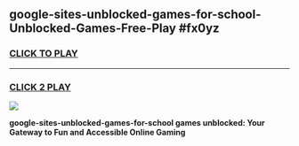 
## google-sites-unblocked-games-for-school-Unblocked-Games-Free-Play #fx0yz
<h3>
<a href="https://us.freeplayer.one?title=google-sites-unblocked-games-for-school&ref=9M">CLICK TO PLAY</a></h3>
<hr>

<h3>
<a href="https://us.freeplayer.one?title=google-sites-unblocked-games-for-school&ref=9M">CLICK 2 PLAY</a>
  
</h3>

<a href="https://us.freeplayer.one?title=google-sites-unblocked-games-for-school&ref=9M"><img src="https://clearcache.store/games.png"></a>


**google-sites-unblocked-games-for-school games unblocked: Your Gateway to Fun and Accessible Online Gaming**
